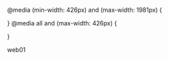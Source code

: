 @media (min-width: 426px) and (max-width: 1981px) {
  
}
@media all and (max-width: 426px) {

}

web01

